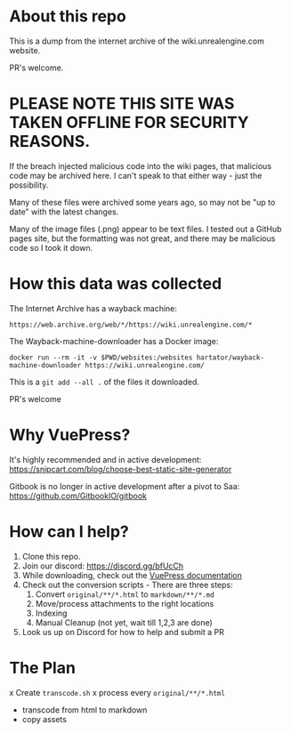 # About this repo

This is a dump from the internet archive of the wiki.unrealengine.com website.

PR's welcome.

# PLEASE NOTE THIS SITE WAS TAKEN OFFLINE FOR SECURITY REASONS.  

If the breach injected malicious code into the wiki pages, that malicious code may be archived here.  I can't speak to that either way - just the possibility.  

Many of these files were archived some years ago, so may not be "up to date" with the latest changes.

Many of the image files (.png) appear to be text files.  I tested out a GitHub pages site, but the formatting was not great, and there may be malicious code so I took it down.

# How this data was collected

The Internet Archive has a wayback machine:

```
https://web.archive.org/web/*/https://wiki.unrealengine.com/*
```

The Wayback-machine-downloader has a Docker image:

```
docker run --rm -it -v $PWD/websites:/websites hartator/wayback-machine-downloader https://wiki.unrealengine.com/ 
```

This is a `git add --all .` of the files it downloaded.

PR's welcome

# Why VuePress?

It's highly recommended and in active development: https://snipcart.com/blog/choose-best-static-site-generator

Gitbook is no longer in active development after a pivot to Saa: https://github.com/GitbookIO/gitbook

# How can I help?

1) Clone this repo.
2) Join our discord: https://discord.gg/bfUcCh
2) While downloading, check out the [VuePress documentation](https://vuepress.vuejs.org/)
3) Check out the conversion scripts - There are three steps:
   1) Convert `original/**/*.html` to `markdown/**/*.md`
   2) Move/process attachments to the right locations
   3) Indexing
   4) Manual Cleanup (not yet, wait till 1,2,3 are done)
1) Look us up on Discord for how to help and submit a PR

# The Plan

x Create `transcode.sh` 
x process every `original/**/*.html`
- transcode from html to markdown
- copy assets


